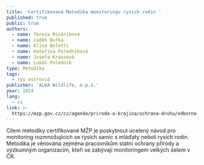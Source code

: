 ```yaml
---
title: 'Certifikovaná Metodika monitoringu rysích rodin '
published: true
public: true
authors:
  - name: Tereza Mináriková
  - name: Luděk Bufka
  - name: Elisa Belotti
  - name: Kateřina Poledníková
  - name: Josefa Krausová
  - name: Lukáš Poledník
type: Metodika
tags:
  - rys ostrovid
publisher: 'ALKA Wildlife, o.p.s.'
year: 2024
lang:
  - cs
link: >-
  https://mzp.gov.cz/cz/agenda/priroda-a-krajina/ochrana-druhu/odborne-podklady-a-metodiky/savci
---
```

Cílem metodiky certifikované MŽP je poskytnout ucelený návod pro monitoring rozmnožujících se rysích samic s mláďaty neboli rysích rodin. Metodika je věnována zejména pracovníkům státní ochrany přírody a výzkumným organizacím, kteří se zabývají monitoringem velkých šelem v ČR.
